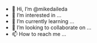 - 👋 Hi, I’m @mikedaileda
- 👀 I’m interested in ...
- 🌱 I’m currently learning ...
- 💞️ I’m looking to collaborate on ...
- 📫 How to reach me ...

<!---
mikedaileda/mikedaileda is a ✨ special ✨ repository because its `README.md` (this file) appears on your GitHub profile.
You can click the Preview link to take a look at your changes.
--->
